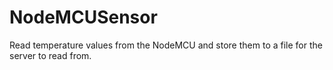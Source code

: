 # NodeMCUSensor
Read temperature values from the NodeMCU and store them to a file for the server to read from.
